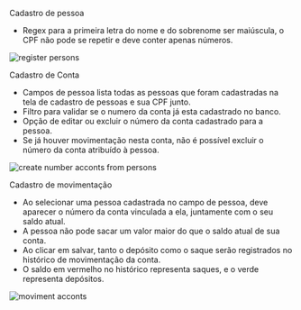 Cadastro de pessoa

- Regex para a primeira letra do nome e do sobrenome ser maiúscula, o CPF não pode se repetir e deve conter apenas números.

![register persons](https://github.com/RodrigoFantibon/AccountMoviment-WEB/assets/88854115/03440842-1b1d-4d7d-99dd-13427e7105bb)


Cadastro de Conta 

- Campos de pessoa lista todas as pessoas que foram cadastradas na tela de cadastro de pessoas e sua CPF junto.
- Filtro para validar se o numero da conta já esta cadastrado no banco.
- Opção de editar ou excluir o número da conta cadastrado para a pessoa.
- Se já houver movimentação nesta conta, não é possível excluir o número da conta atribuído à pessoa.

![create number acconts from persons](https://github.com/RodrigoFantibon/AccountMoviment-WEB/assets/88854115/9c4b919b-1849-43a3-a73a-708d79474628)


Cadastro de movimentação

- Ao selecionar uma pessoa cadastrada no campo de pessoa, deve aparecer o número da conta vinculada a ela, juntamente com o seu saldo atual.
- A pessoa não pode sacar um valor maior do que o saldo atual de sua conta.
- Ao clicar em salvar, tanto o depósito como o saque serão registrados no histórico de movimentação da conta.
- O saldo em vermelho no histórico representa saques, e o verde representa depósitos.
  
![moviment acconts](https://github.com/RodrigoFantibon/AccountMoviment-WEB/assets/88854115/20772325-cc81-4991-9942-8c3f61655ef6)
